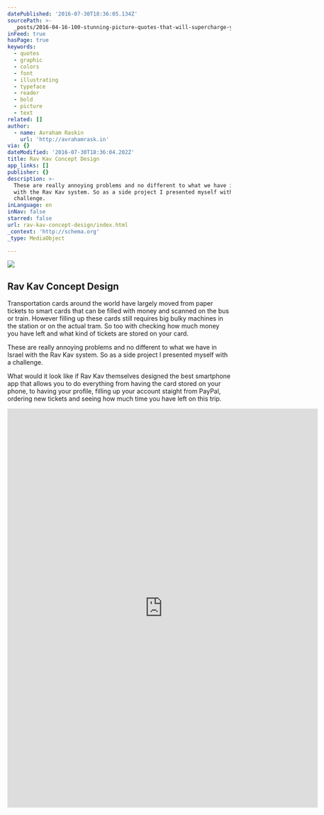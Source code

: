 ```yaml
---
datePublished: '2016-07-30T18:36:05.134Z'
sourcePath: >-
  _posts/2016-04-16-100-stunning-picture-quotes-that-will-supercharge-your-creat.md
inFeed: true
hasPage: true
keywords:
  - quotes
  - graphic
  - colors
  - font
  - illustrating
  - typeface
  - reader
  - bold
  - picture
  - text
related: []
author:
  - name: Avraham Raskin
    url: 'http://avrahamrask.in'
via: {}
dateModified: '2016-07-30T18:36:04.202Z'
title: Rav Kav Concept Design
app_links: []
publisher: {}
description: >-
  These are really annoying problems and no different to what we have in Israel
  with the Rav Kav system. So as a side project I presented myself with a
  challenge.
inLanguage: en
inNav: false
starred: false
url: rav-kav-concept-design/index.html
_context: 'http://schema.org'
_type: MediaObject

---
```

<article style=""><img src="https://s3-us-west-2.amazonaws.com/the-grid-img/p/099e88402d41a01035420958f28baef8acb07009.png" /><h1>Rav Kav Concept Design</h1><p>Transportation cards around the world have largely moved from paper tickets to smart cards that can be filled with money and scanned on the bus or train. However filling up these cards still requires big bulky machines in the station or on the actual tram. So too with checking how much money you have left and what kind of tickets are stored on your card.</p></article>

These are really annoying problems and no different to what we have in Israel with the Rav Kav system. So as a side project I presented myself with a challenge.

What would it look like if Rav Kav themselves designed the best smartphone app that allows you to do everything from having the card stored on your phone, to having your profile, filling up your account staight from PayPal, ordering new tickets and seeing how much time you have left on this trip.

<iframe src="https://cdn.embedly.com/widgets/media.html?src=https%3A%2F%2Fwww.behance.net%2Fgallery%2F38121181%2FRav-Kav-Transportation-Concept%3Fiframe%3D1&amp;url=https%3A%2F%2Fwww.behance.net%2Fgallery%2F38121181%2FRav-Kav-Transportation-Concept&amp;image=https%3A%2F%2Fmir-s3-cdn-cf.behance.net%2Fprojects%2F404%2F35d09d38121181.Y3JvcCwxNzExLDEzMzgsNjE4LDI1.png&amp;key=b7d04c9b404c499eba89ee7072e1c4f7&amp;type=text%2Fhtml&amp;scroll=auto&amp;schema=behance" width="700" height="900" scrolling="auto" frameborder="0" allowfullscreen="" style=""></iframe>